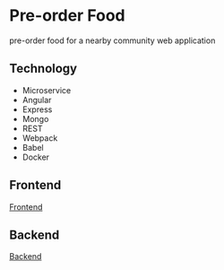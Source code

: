 # Pre-order Food

pre-order food for a nearby community web application

## Technology

- Microservice
- Angular
- Express
- Mongo
- REST
- Webpack
- Babel
- Docker

## Frontend

[Frontend](https://github.com/ohmpzz/pre-order-food-frontend)

## Backend

[Backend](https://github.com/ohmpzz/pre-order-food-backend)

